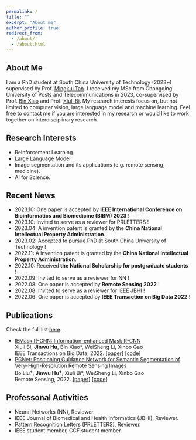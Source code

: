 ```yaml
---
permalink: /
title: ""
excerpt: "About me"
author_profile: true
redirect_from: 
  - /about/
  - /about.html
---
```

About Me
------
I am a PhD student at South China University of Technology (2023~) supervised by Prof. [Mingkui Tan](https://tanmingkui.github.io/). I received my MSc from Chongqing University of Posts and Telecommunications in 2023, co-supervised by Prof. [Bin Xiao](https://faculty.cqupt.edu.cn/xiaobin/zh_CN/index.htm) and Prof. [Xiuli Bi](https://scholar.google.com/citations?user=1Ezgfw8AAAAJ&hl=en). My research interests focus on, but not limited to computer vision, large language model and machine learning. Feel free to contact me if you are interested in my research or would like to work together on interdisciplinary research.

Research Interests
------
- Reinforcement Learning
- Large Language Model
- Image segmentation and its applications (e.g. remote sensing, medicine).
- AI for Science.

Recent News
------
- 2023.10: One paper is accepted by **IEEE International Conference on Bioinformatics and Biomedicine (BIBM) 2023** !
- 2023.10: Invited to serve as a reviewer for PRLETTERS !
- 2023.04: A invention patent is granted by the **China National Intellectual Property Administration**.
- 2023.02: Accepted to pursue PhD at South China University of Technology !
- 2022.11: A invention patent is granted by the **China National Intellectual Property Administration**.
- 2022.10: Received **the National Scholarship for postgraduate students** !
- 2022.09: Invited to serve as a reviewer for NN !
- 2022.08: One paper is accepted by **Remote Sensing 2022** !
- 2022.08: Invited to serve as a reviewer for IEEE JBHI !
- 2022.06: One paper is accepted by **IEEE Transaction on Big Data 2022** !

Publications
------
Check the full list [here](https://scholar.google.com/citations?user=XmqjPi0AAAAJ&hl=en).
- [IEMask R-CNN: Information-enhanced Mask R-CNN](https://ieeexplore.ieee.org/abstract/document/9811396)  <br>
Xiuli Bi, **Jinwu Hu**, Bin Xiao*, WeiSheng Li, Xinbo Gao <br>
     IEEE Transactions on Big Data, 2022.
<a href="https://ieeexplore.ieee.org/abstract/document/9811396">[paper]</a>  <a href="https://github.com/Fhujinwu/IEMask">[code]</a>
- [PGNet: Positioning Guidance Network for Semantic Segmentation of Very-High-Resolution Remote Sensing Images](https://www.mdpi.com/2072-4292/14/17/4219)  <br>
Bo Liu<sup>+</sup>, **Jinwu Hu<sup>+</sup>**, Xiuli Bi*, WeiSheng Li, Xinbo Gao <br>
     Remote Sensing, 2022.
<a href="https://www.mdpi.com/2072-4292/14/17/4219">[paper]</a>  <a href="https://github.com/Fhujinwu/PGNet">[code]</a>

Professonal Activities
------
- Neural Networks (NN), Reviewer.
- IEEE Journal of Biomedical and Health Informatics (JBHI), Reviewer.
- Pattern Recognition Letters (PRLETTERS), Reviewer.
- IEEE student member, CCF student member.
